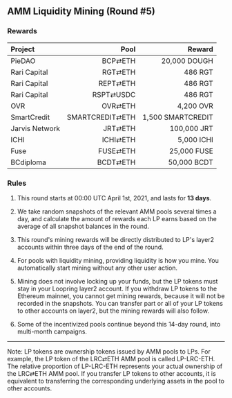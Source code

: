 ## AMM Liquidity Mining (Round #5)


### Rewards


| **Project** | **Pool** | **Reward** |
| :--- | ---: | ---: |
PieDAO | BCP⇄ETH |  20,000 DOUGH |
Rari Capital | RGT⇄ETH | 486 RGT |
Rari Capital | REPT⇄ETH |  486 RGT |
Rari Capital | RSPT⇄USDC |  486 RGT |
OVR | OVR⇄ETH | 4,200 OVR |
SmartCredit | SMARTCREDIT⇄ETH | 1,500 SMARTCREDIT |
Jarvis Network | JRT⇄ETH | 100,000 JRT |
ICHI | ICHI⇄ETH | 5,000 ICHI |
Fuse | FUSE⇄ETH |  25,000 FUSE |
BCdiploma | BCDT⇄ETH | 50,000 BCDT |

### Rules

1) This round starts at 00:00 UTC April 1st, 2021, and lasts for **13 days**.

2) We take random snapshots of the relevant AMM pools several times a day, and calculate the amount of rewards each LP earns based on the average of all snapshot balances in the round.

3) This round's mining rewards will be directly distributed to LP's layer2 accounts within three days of the end of the round.

4) For pools with liquidity mining, providing liquidity is how you mine. You automatically start mining without any other user action.

5) Mining does not involve locking up your funds, but the LP tokens must stay in your Loopring layer2 account. If you withdraw LP tokens to the Ethereum mainnet, you cannot get mining rewards, because it will not be recorded in the snapshots. You can transfer part or all of your LP tokens to other accounts on layer2, but the mining rewards will also follow.

6) Some of the incentivized pools continue beyond this 14-day round, into multi-month campaigns.


---

Note: LP tokens are ownership tokens issued by AMM pools to LPs. For example, the LP token of the LRC⇄ETH AMM pool is called LP-LRC-ETH. The relative proportion of LP-LRC-ETH represents your actual ownership of the LRC⇄ETH AMM pool. If you transfer LP tokens to other accounts, it is equivalent to transferring the corresponding underlying assets in the pool to other accounts.
